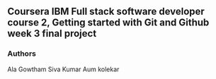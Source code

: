 ## Coursera IBM Full stack software developer course 2, Getting started with Git and Github week 3 final project

### Authors
Ala Gowtham Siva Kumar
Aum kolekar
